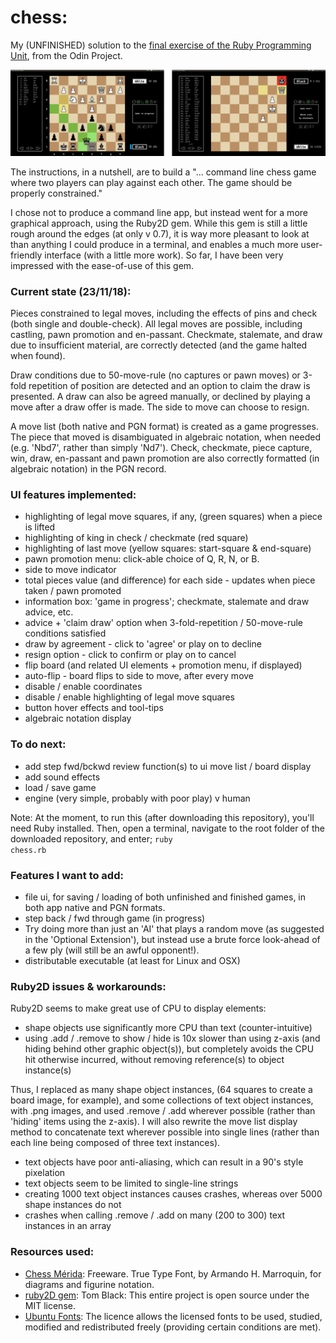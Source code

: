 # chess:
My (UNFINISHED) solution to the [final exercise of the Ruby Programming Unit](https://www.theodinproject.com/courses/ruby-programming/lessons/ruby-final-project), from the Odin Project.

![screenshot](img/2screens.png)

The instructions, in a nutshell, are to build a "... command line chess game where two players can play against each other. The game should be properly constrained."

I chose not to produce a command line app, but instead went for a more graphical approach, using the Ruby2D gem. While this gem is still a little rough around the edges (at only v 0.7), it is way more pleasant to look at than anything I could produce in a terminal, and enables a much more user-friendly interface (with a little more work). So far, I have been very impressed with the ease-of-use of this gem.

### Current state (23/11/18):

Pieces constrained to legal moves, including the effects of pins and check (both single and double-check). All legal moves are possible, including castling, pawn promotion and en-passant. Checkmate, stalemate, and draw due to insufficient material, are correctly detected (and the game halted when found).

Draw conditions due to 50-move-rule (no captures or pawn moves) or 3-fold repetition of position are detected and an option to claim the draw is presented. A draw can also be agreed manually, or declined by playing a move after a draw offer is made. The side to move can choose to resign.

A move list (both native and PGN format) is created as a game progresses. The piece that moved is disambiguated in algebraic notation, when needed (e.g. 'Nbd7', rather than simply 'Nd7'). Check, checkmate, piece capture, win, draw, en-passant and pawn promotion are also correctly formatted (in algebraic notation) in the PGN record.

### UI features implemented:
  * highlighting of legal move squares, if any, (green squares) when a piece is lifted
  * highlighting of king in check / checkmate (red square)
  * highlighting of last move (yellow squares: start-square & end-square)
  * pawn promotion menu: click-able choice of Q, R, N, or B.
  * side to move indicator
  * total pieces value (and difference) for each side - updates when piece taken / pawn promoted
  * information box: 'game in progress'; checkmate, stalemate and draw advice, etc.
  * advice + 'claim draw' option  when 3-fold-repetition / 50-move-rule conditions satisfied
  * draw by agreement - click to 'agree' or play on to decline
  * resign option - click to confirm or play on to cancel
  * flip board (and related UI elements + promotion menu, if displayed)
  * auto-flip - board flips to side to move, after every move
  * disable / enable coordinates
  * disable / enable highlighting of legal move squares
  * button hover effects and tool-tips
  * algebraic notation display

### To do next:
  * add step fwd/bckwd review function(s) to ui move list / board display
  * add sound effects
  * load / save game
  * engine (very simple, probably with poor play) v human

Note: At the moment, to run this (after downloading this repository), you'll need Ruby installed. Then, open a terminal, navigate to the root folder of the downloaded repository, and enter; <code>ruby chess.rb</code>

### Features I want to add:
  * file ui, for saving / loading of both unfinished and finished games, in both app native and PGN formats.
  * step back / fwd through game (in progress)
  * Try doing more than just an 'AI' that plays a random move (as suggested in the 'Optional Extension'), but instead use a brute force look-ahead of a few ply (will still be an awful opponent!).
  * distributable executable (at least for Linux and OSX)

### Ruby2D issues & workarounds:
  Ruby2D seems to make great use of CPU to display elements:

  * shape objects use significantly more CPU than text (counter-intuitive)
  * using .add / .remove to show / hide is 10x slower than using z-axis (and hiding behind other graphic object(s)), but completely avoids the CPU hit otherwise incurred, without removing reference(s) to object instance(s)

  Thus, I replaced as many shape object instances, (64 squares to create a board image, for example), and some collections of text object instances, with .png images, and used .remove / .add wherever possible (rather than 'hiding' items using the z-axis). I will also rewrite the move list display method to concatenate text wherever possible into single lines (rather than each line being composed of three text instances).

  * text objects have poor anti-aliasing, which can result in a 90's style pixelation
  * text objects seem to be limited to single-line strings
  * creating 1000 text object instances causes crashes, whereas over 5000 shape instances do not
  * crashes when calling .remove / .add on many (200 to 300) text instances in an array

### Resources used:

  * [Chess Mérida](https://marcelk.net/chess/pieces/merida/320/): Freeware. True Type Font, by Armando H. Marroquin, for diagrams and figurine notation.
  * [ruby2D gem](http://www.ruby2d.com/learn/get-started/): Tom Black: This entire project is open source under the MIT license.
  * [Ubuntu Fonts](https://design.ubuntu.com/font/): The licence allows the licensed fonts to be used, studied, modified and redistributed freely (providing certain conditions are met).
